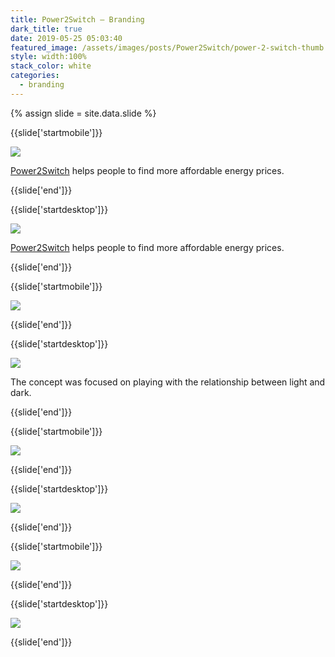 ```yaml
---
title: Power2Switch — Branding
dark_title: true
date: 2019-05-25 05:03:40
featured_image: /assets/images/posts/Power2Switch/power-2-switch-thumb.png
style: width:100%
stack_color: white
categories:
  - branding
---
```

{% assign slide = site.data.slide %}

{{slide['startmobile']}}

<div><img class='full-height' src='{{ site.url }}/assets/images/posts/Power2Switch/power-2-switch-1-mobile@2x.jpg' /></div>

<p class='bg'><a href='https://power2switch.com/'>Power2Switch</a> helps people to find more affordable energy prices.</p>

{{slide['end']}}


{{slide['startdesktop']}}

<div><img class='full-width' src='{{ site.url }}/assets/images/posts/Power2Switch/power-2-switch-1@2x.png' srcset='{{ site.url }}/assets/images/posts/Power2Switch/power-2-switch-1.png 1024w, {{ site.url }}/assets/images/posts/Power2Switch/power-2-switch-1@2x.png 2048w, {{ site.url }}/assets/images/posts/Power2Switch/power-2-switch-1@3x.png 3072w'></div>

<a href='https://power2switch.com/'>Power2Switch</a> helps people to find more affordable energy prices.

{{slide['end']}}

{{slide['startmobile']}}

<div><img class='full-height' src='{{ site.url }}/assets/images/posts/Power2Switch/power-2-switch-2-mobile@2x.png' /></div>

<p class='bg-dark'></p>



{{slide['end']}}

{{slide['startdesktop']}}

<div><img src='{{ site.url }}/assets/images/posts/Power2Switch/power-2-switch-2@2x.png' srcset='{{ site.url }}/assets/images/posts/Power2Switch/power-2-switch-2.png 794w, {{ site.url }}/assets/images/posts/Power2Switch/power-2-switch-2@2x.png 1588w, {{ site.url }}/assets/images/posts/Power2Switch/power-2-switch-2@3x.png 2382w'></div>

The concept was focused on playing with the relationship between light and dark.

{{slide['end']}}

{{slide['startmobile']}}

<div><img class='full-height' src='{{ site.url }}/assets/images/posts/Power2Switch/power-2-switch-3-mobile@2x.jpg' /></div>

<p class='bg-dark'> </p>

{{slide['end']}}

{{slide['startdesktop']}}

<div><img src='{{ site.url }}/assets/images/posts/Power2Switch/power-2-switch-3@2x.png' srcset='{{ site.url }}/assets/images/posts/Power2Switch/power-2-switch-3.png 637w, {{ site.url }}/assets/images/posts/Power2Switch/power-2-switch-3@2x.png 1274w, {{ site.url }}/assets/images/posts/Power2Switch/power-2-switch-3@3x.png 1911w'></div>


{{slide['end']}}

{{slide['startmobile']}}

<div><img class='full-height' src='{{ site.url }}/assets/images/posts/Power2Switch/power-2-switch-4-mobile@2x.png' /></div>

{{slide['end']}}

{{slide['startdesktop']}}

<div><img src='{{ site.url }}/assets/images/posts/Power2Switch/power-2-switch-4@2x.png' srcset='{{ site.url }}/assets/images/posts/Power2Switch/power-2-switch-4.png 794w, {{ site.url }}/assets/images/posts/Power2Switch/power-2-switch-4@2x.png 1588w, {{ site.url }}/assets/images/posts/Power2Switch/power-2-switch-4@3x.png 2382w'></div>

{{slide['end']}}